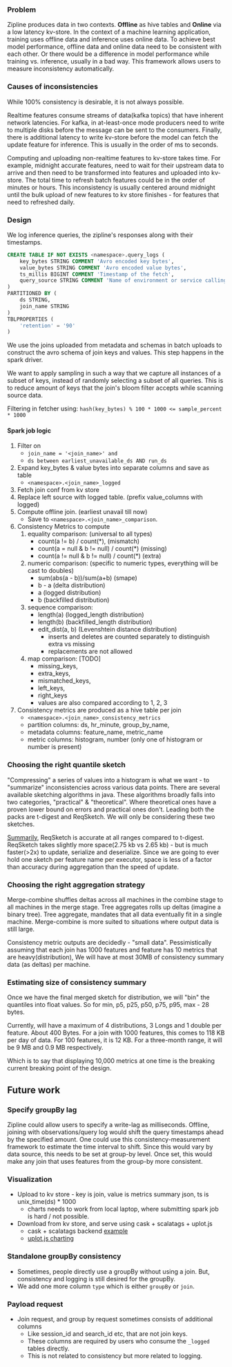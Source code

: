 ### Problem
Zipline produces data in two contexts. **Offline** as hive tables and 
**Online** via a low latency kv-store. In the context of a machine learning
application, training uses offline data and inference uses online data. To
achieve best model performance, offline data and online data need to 
be consistent with each other. Or there would be a difference in model 
performance while training vs. inference, usually in a bad way. 
This framework allows users to measure inconsistency automatically.


### Causes of inconsistencies

While 100% consistency is desirable, it is not always possible.

Realtime features consume streams of data(kafka topics) that have inherent 
network latencies. For kafka, in at-least-once mode producers need to write 
to multiple disks before the message can be sent to the consumers. Finally, 
there is additional latency to write kv-store before the model can fetch the 
update feature for inference. This is usually in the order of ms to seconds.

Computing and uploading non-realtime features to kv-store 
takes time. For example, midnight accurate features, need to wait for their 
upstream data to arrive and then need to be transformed into features and 
uploaded into kv-store. The total time to refresh batch features could be in
the order of minutes or hours. This inconsistency is usually centered around 
midnight until the bulk upload of new features to kv store finishes - for 
features that need to refreshed daily.     

### Design

We log inference queries, the zipline's responses along with their timestamps.

```sql
CREATE TABLE IF NOT EXISTS <namespace>.query_logs (
    key_bytes STRING COMMENT 'Avro encoded key bytes', 
    value_bytes STRING COMMENT 'Avro encoded value bytes', 
    ts_millis BIGINT COMMENT 'Timestamp of the fetch', 
    query_source STRING COMMENT 'Name of environment or service calling fetch'
)
PARTITIONED BY (
    ds STRING,
    join_name STRING
)
TBLPROPERTIES (
    'retention' = '90'
)
```

We use the joins uploaded from metadata and schemas in batch uploads to 
construct the avro schema of join keys and values. This step happens in the
spark driver.

We want to apply sampling in such a way that we capture all instances of 
a subset of keys, instead of randomly selecting a subset of all queries.
This is to reduce amount of keys that the join's bloom filter accepts while
scanning source data.

Filtering in fetcher using: 
  `hash(key_bytes) % 100 * 1000 <= sample_percent * 1000`

#### Spark job logic
  1. Filter on 
     - `join_name = '<join_name>' and `
     - `ds between earliest_unavailable_ds AND run_ds`  
  2. Expand key_bytes & value bytes into separate columns and save as table
     - `<namespace>.<join_name>_logged`
  3. Fetch join conf from kv store
  4. Replace left source with logged table. (prefix value_columns with logged)
  5. Compute offline join. (earliest unavail till now)
     - Save to `<namespace>.<join_name>_comparison`.  
  6. Consistency Metrics to compute 
     1. equality comparison: (universal to all types) 
        - count(a != b) / count(*), (mismatch)
        - count(a = null & b != null) / count(*) (missing) 
        - count(a != null & b != null) / count(*) (extra) 
     2. numeric comparison: (specific to numeric types, everything will be cast to doubles)
        - sum(abs(a - b))/sum(a+b) (smape) 
        - b - a  (delta distribution)
        - a (logged distribution) 
        - b (backfilled distribution)
     3. sequence comparison:
        - length(a) (logged_length distribution)
        - length(b) (backfilled_length distribution)
        - edit_dist(a, b) (Levenshtein distance distribution)
           - inserts and deletes are counted separately to distinguish extra vs missing
           - replacements are not allowed
     4. map comparison: [TODO]
        - missing_keys,
        - extra_keys, 
        - mismatched_keys, 
        - left_keys, 
        - right_keys
        - values are also compared according to 1, 2, 3
  7. Consistency metrics are produced as a hive table per join
        - `<namespace>.<join_name>_consistency_metrics`
        - partition columns: ds, hr_minute, group_by_name, 
        - metadata columns:  feature_name, metric_name
        - metric columns:    histogram, number (only one of histogram or number is present)
  
 

### Choosing the right quantile sketch

"Compressing" a series of values into a histogram is what we want - 
to "summarize" inconsistencies across various data points. There are several available
sketching algorithms in java. These algorithms broadly falls into two categories,
"practical" & "theoretical". Where theoretical ones have a proven lower bound on errors
and practical ones don't. Leading both the packs are t-digest and ReqSketch. We will only 
be considering these two sketches.

[Summarily](https://arxiv.org/pdf/2102.09299.pdf), ReqSketch is accurate at all ranges compared to t-digest. 
ReqSketch takes slightly more space(2.75 kb vs 2.65 kb) - but is much faster(>2x) to update, serialize and deserialize.
Since we are going to ever hold one sketch per feature name per executor, space is less of a factor
than accuracy during aggregation than the speed of update.


### Choosing the right aggregation strategy

Merge-combine shuffles deltas across all machines in the combine stage to all machines in the merge stage.
Tree aggregates rolls up deltas (imagine a binary tree). Tree aggregate, mandates that all data eventually
fit in a single machine. Merge-combine is more suited to situations where output data is still large.

Consistency metric outputs are decidedly - "small data". 
Pessimistically assuming that each join has 1000 features and feature has 10 metrics that are heavy(distribution),
We will have at most 30MB of consistency summary data (as deltas) per machine. 


### Estimating size of consistency summary 
Once we have the final merged sketch for distribution, we will "bin" the quantiles 
into float values. So for min, p5, p25, p50, p75, p95, max - 28 bytes. 

Currently, will have a maximum of 4 distributions, 3 Longs and 1 double per feature. About 400 Bytes.
For a join with 1000 features, this comes to 118 KB per day of data. For 100 features, it is 12 KB.
For a three-month range, it will be 9 MB and 0.9 MB respectively.

Which is to say that displaying 10,000 metrics at one time is the breaking current
breaking point of the design. 

## Future work

### Specify groupBy lag
Zipline could allow users to specify a write-lag as milliseconds. 
Offline, joining with observations/query log would shift the query timestamps 
ahead by the specified amount. One could use this consistency-measurement 
framework to estimate the time interval to shift. Since this would vary by 
data source, this needs to be set at group-by level. Once set, this would 
make any join that uses features from the group-by more consistent.

### Visualization
- Upload to kv store - key is join, value is metrics summary json, ts is unix_time(ds) * 1000 
  - charts needs to work from local laptop, where submitting spark job is hard / not possible.
- Download from kv store, and serve using cask + scalatags + uplot.js
  - cask + scalatags backend [example](https://www.lihaoyi.com/post/SimpleWebandApiServerswithScala.html)
  - [uplot.js charting](https://github.com/leeoniya/uPlot)
  
### Standalone groupBy consistency
- Sometimes, people directly use a groupBy without using a join. 
  But, consistency and logging is still desired for the groupBy.
- We add one more column `type` which is either `groupBy` or `join`.

### Payload request
- Join request, and group by request sometimes consists of additional columns
  - Like session_id and search_id etc, that are not join keys.
  - These columns are required by users who consume the `_logged` tables directly.
  - This is not related to consistency but more related to logging.  
  

